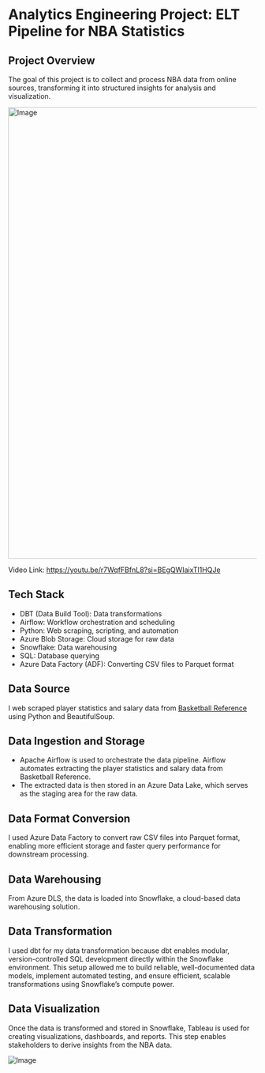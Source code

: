# Analytics Engineering Project: ELT Pipeline for NBA Statistics

## Project Overview
The goal of this project is to collect and process NBA data from online sources, transforming it into structured insights for analysis and visualization.

<img width="914" alt="Image" src="https://github.com/user-attachments/assets/38ec643a-c984-4e72-881b-5705162b753e" />

Video Link: https://youtu.be/r7WqfFBfnL8?si=BEgQWIaixTl1HQJe


## Tech Stack
* DBT (Data Build Tool): Data transformations
* Airflow: Workflow orchestration and scheduling
* Python: Web scraping, scripting, and automation
* Azure Blob Storage: Cloud storage for raw data
* Snowflake: Data warehousing
* SQL: Database querying
* Azure Data Factory (ADF): Converting CSV files to Parquet format

## Data Source
I web scraped player statistics and salary data from [Basketball Reference](https://www.basketball-reference.com/) using Python and BeautifulSoup.

## Data Ingestion and Storage
* Apache Airflow is used to orchestrate the data pipeline. Airflow automates extracting the player statistics and salary data from Basketball Reference.
* The extracted data is then stored in an Azure Data Lake, which serves as the staging area for the raw data.

## Data Format Conversion
I used Azure Data Factory to convert raw CSV files into Parquet format, enabling more efficient storage and faster query performance for downstream processing.

## Data Warehousing
From Azure DLS, the data is loaded into Snowflake, a cloud-based data warehousing solution.

## Data Transformation
I used dbt for my data transformation because dbt enables modular, version-controlled SQL development directly within the Snowflake environment. This setup allowed me to build reliable, well-documented data models, implement automated testing, and ensure efficient, scalable transformations using Snowflake’s compute power.

## Data Visualization
Once the data is transformed and stored in Snowflake, Tableau is used for creating visualizations, dashboards, and reports. This step enables stakeholders to derive insights from the NBA data.

![Image](https://github.com/user-attachments/assets/f0005bf2-730f-4915-8fc2-0f3e54c7a547)
